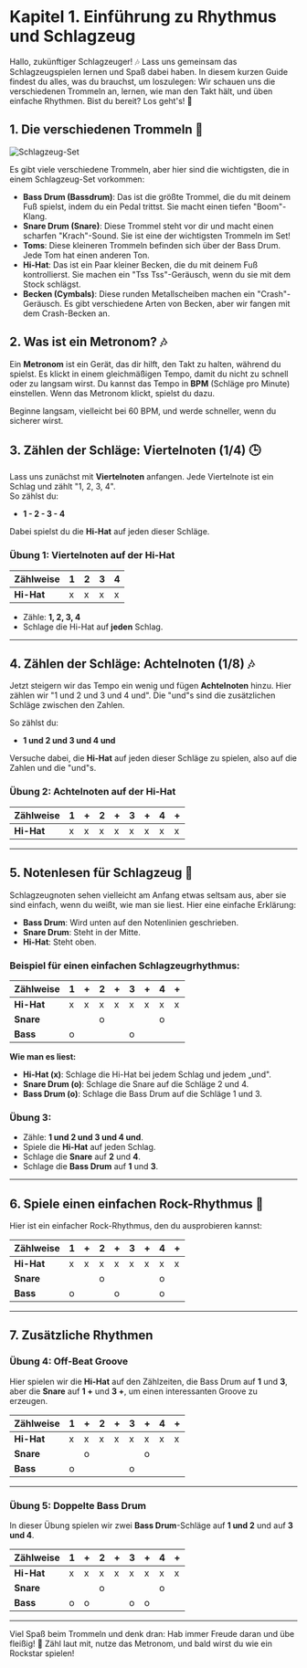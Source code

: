 # Kapitel 1. Einführung zu Rhythmus und Schlagzeug

Hallo, zukünftiger Schlagzeuger! 🎶 Lass uns gemeinsam das Schlagzeugspielen lernen und Spaß dabei haben. In diesem kurzen Guide findest du alles, was du brauchst, um loszulegen: Wir schauen uns die verschiedenen Trommeln an, lernen, wie man den Takt hält, und üben einfache Rhythmen. Bist du bereit? Los geht's! 🥁

## 1. Die verschiedenen Trommeln 🥁

![Schlagzeug-Set](https://www.kickstartyourdrumming.com/wp-content/uploads/2016/06/mendini-drum-set-reviews_regular-setup.jpg)

Es gibt viele verschiedene Trommeln, aber hier sind die wichtigsten, die in einem Schlagzeug-Set vorkommen:

- **Bass Drum (Bassdrum)**: Das ist die größte Trommel, die du mit deinem Fuß spielst, indem du ein Pedal trittst. Sie macht einen tiefen "Boom"-Klang.
- **Snare Drum (Snare)**: Diese Trommel steht vor dir und macht einen scharfen "Krach"-Sound. Sie ist eine der wichtigsten Trommeln im Set!
- **Toms**: Diese kleineren Trommeln befinden sich über der Bass Drum. Jede Tom hat einen anderen Ton.
- **Hi-Hat**: Das ist ein Paar kleiner Becken, die du mit deinem Fuß kontrollierst. Sie machen ein "Tss Tss"-Geräusch, wenn du sie mit dem Stock schlägst.
- **Becken (Cymbals)**: Diese runden Metallscheiben machen ein "Crash"-Geräusch. Es gibt verschiedene Arten von Becken, aber wir fangen mit dem Crash-Becken an.

## 2. Was ist ein Metronom? 🎶

Ein **Metronom** ist ein Gerät, das dir hilft, den Takt zu halten, während du spielst. Es klickt in einem gleichmäßigen Tempo, damit du nicht zu schnell oder zu langsam wirst. Du kannst das Tempo in **BPM** (Schläge pro Minute) einstellen. Wenn das Metronom klickt, spielst du dazu.

Beginne langsam, vielleicht bei 60 BPM, und werde schneller, wenn du sicherer wirst.

## 3. Zählen der Schläge: Viertelnoten (1/4) 🕒

Lass uns zunächst mit **Viertelnoten** anfangen. Jede Viertelnote ist ein Schlag und zählt "1, 2, 3, 4".  
So zählst du:

- **1 - 2 - 3 - 4**

Dabei spielst du die **Hi-Hat** auf jeden dieser Schläge.

### Übung 1: Viertelnoten auf der Hi-Hat

| Zählweise   | 1    | 2    | 3    | 4    |
|-------------|------|------|------|------|
| **Hi-Hat**  | x    | x    | x    | x    |

- Zähle: **1, 2, 3, 4**
- Schlage die Hi-Hat auf **jeden** Schlag.

---

## 4. Zählen der Schläge: Achtelnoten (1/8) 🎶

Jetzt steigern wir das Tempo ein wenig und fügen **Achtelnoten** hinzu. Hier zählen wir "1 und 2 und 3 und 4 und". Die "und"s sind die zusätzlichen Schläge zwischen den Zahlen.

So zählst du:

- **1 und 2 und 3 und 4 und**

Versuche dabei, die **Hi-Hat** auf jeden dieser Schläge zu spielen, also auf die Zahlen und die "und"s.

### Übung 2: Achtelnoten auf der Hi-Hat

| Zählweise   | 1    | +    | 2    | +    | 3    | +    | 4    | +    |
|-------------|------|------|------|------|------|------|------|------|
| **Hi-Hat**  | x    | x    | x    | x    | x    | x    | x    | x    |

---

## 5. Notenlesen für Schlagzeug 📝

Schlagzeugnoten sehen vielleicht am Anfang etwas seltsam aus, aber sie sind einfach, wenn du weißt, wie man sie liest. Hier eine einfache Erklärung:

- **Bass Drum**: Wird unten auf den Notenlinien geschrieben.
- **Snare Drum**: Steht in der Mitte.
- **Hi-Hat**: Steht oben.

### Beispiel für einen einfachen Schlagzeugrhythmus:

| Zählweise   | 1    | +    | 2    | +    | 3    | +    | 4    | +    |
|-------------|------|------|------|------|------|------|------|------|
| **Hi-Hat**  | x    | x    | x    | x    | x    | x    | x    | x    |
| **Snare**   |      |      | o    |      |      |      | o    |      |
| **Bass**    | o    |      |      |      | o    |      |      |      |

**Wie man es liest:**

- **Hi-Hat (x)**: Schlage die Hi-Hat bei jedem Schlag und jedem „und".
- **Snare Drum (o)**: Schlage die Snare auf die Schläge 2 und 4.
- **Bass Drum (o)**: Schlage die Bass Drum auf die Schläge 1 und 3.

### Übung 3:

- Zähle: **1 und 2 und 3 und 4 und**.
- Spiele die **Hi-Hat** auf jeden Schlag.
- Schlage die **Snare** auf **2** und **4**.
- Schlage die **Bass Drum** auf **1** und **3**.

---

## 6. Spiele einen einfachen Rock-Rhythmus 🎵

Hier ist ein einfacher Rock-Rhythmus, den du ausprobieren kannst:

| Zählweise   | 1    | +    | 2    | +    | 3    | +    | 4    | +    |
|-------------|------|------|------|------|------|------|------|------|
| **Hi-Hat**  | x    | x    | x    | x    | x    | x    | x    | x    |
| **Snare**   |      |      | o    |      |      |      | o    |      |
| **Bass**    | o    |      |      | o    |      |      | o    |

---

## 7. Zusätzliche Rhythmen

### Übung 4: Off-Beat Groove

Hier spielen wir die **Hi-Hat** auf den Zählzeiten, die Bass Drum auf **1** und **3**, aber die **Snare** auf **1 +** und **3 +**, um einen interessanten Groove zu erzeugen.

| Zählweise   | 1    | +    | 2    | +    | 3    | +    | 4    | +    |
|-------------|------|------|------|------|------|------|------|------|
| **Hi-Hat**  | x    | x    | x    | x    | x    | x    | x    | x    |
| **Snare**   |      | o    |      |      |      | o    |      |      |
| **Bass**    | o    |      |      |      | o    |      |      |      |

---

### Übung 5: Doppelte Bass Drum

In dieser Übung spielen wir zwei **Bass Drum**-Schläge auf **1 und 2** und auf **3 und 4**.

| Zählweise   | 1    | +    | 2    | +    | 3    | +    | 4    | +    |
|-------------|------|------|------|------|------|------|------|------|
| **Hi-Hat**  | x    | x    | x    | x    | x    | x    | x    | x    |
| **Snare**   |      |      | o    |      |      |      | o    |      |
| **Bass**    | o    | o    |      |      | o    | o    |      |      |

---

Viel Spaß beim Trommeln und denk dran: Hab immer Freude daran und übe fleißig! 🎵 Zähl laut mit, nutze das Metronom, und bald wirst du wie ein Rockstar spielen!
